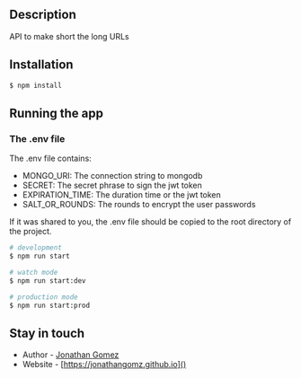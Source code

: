 ## Description

API to make short the long URLs


## Installation

```bash
$ npm install
```

## Running the app
### The .env file
The .env file contains:
- MONGO_URI: The connection string to mongodb
- SECRET: The secret phrase to sign the jwt token
- EXPIRATION_TIME: The duration time or the jwt token
- SALT_OR_ROUNDS: The rounds to encrypt the user passwords
  
If it was shared to you, the .env file should be copied to the root directory of the project.


```bash
# development
$ npm run start

# watch mode
$ npm run start:dev

# production mode
$ npm run start:prod
```

## Stay in touch

- Author - [Jonathan Gomez](https://jonathangomz.github.io)
- Website - [https://jonathangomz.github.io]()

